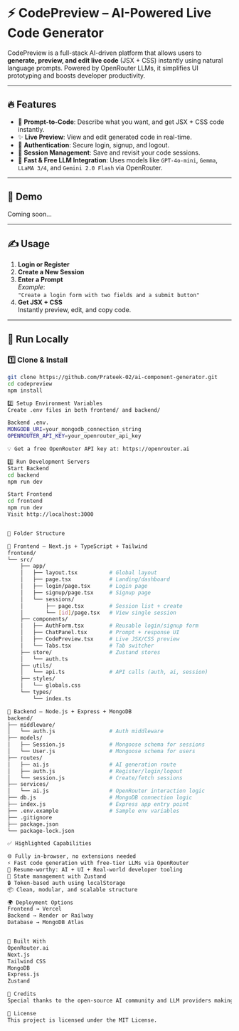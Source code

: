 # ⚡ CodePreview – AI-Powered Live Code Generator

CodePreview is a full-stack AI-driven platform that allows users to **generate, preview, and edit live code** (JSX + CSS) instantly using natural language prompts. Powered by OpenRouter LLMs, it simplifies UI prototyping and boosts developer productivity.

---

## 🔥 Features

- 🧠 **Prompt-to-Code**: Describe what you want, and get JSX + CSS code instantly.
- ✨ **Live Preview**: View and edit generated code in real-time.
- 🔐 **Authentication**: Secure login, signup, and logout.
- 🧩 **Session Management**: Save and revisit your code sessions.
- 🚀 **Fast & Free LLM Integration**: Uses models like `GPT-4o-mini`, `Gemma`, `LLaMA 3/4`, and `Gemini 2.0 Flash` via OpenRouter.

---

## 📸 Demo

Coming soon...

---

## ✍️ Usage

1. **Login or Register**
2. **Create a New Session**
3. **Enter a Prompt**  
   _Example_:  
   `"Create a login form with two fields and a submit button"`
4. **Get JSX + CSS**  
   Instantly preview, edit, and copy code.

---

## 🧪 Run Locally

### 1️⃣ Clone & Install
```bash
git clone https://github.com/Prateek-02/ai-component-generator.git
cd codepreview
npm install

2️⃣ Setup Environment Variables
Create .env files in both frontend/ and backend/ 

Backend .env.
MONGODB_URI=your_mongodb_connection_string
OPENROUTER_API_KEY=your_openrouter_api_key

💡 Get a free OpenRouter API key at: https://openrouter.ai

3️⃣ Run Development Servers
Start Backend
cd backend
npm run dev

Start Frontend
cd frontend
npm run dev
Visit http://localhost:3000


📂 Folder Structure

🔷 Frontend – Next.js + TypeScript + Tailwind
frontend/
└── src/
    ├── app/
    │   ├── layout.tsx          # Global layout
    │   ├── page.tsx            # Landing/dashboard
    │   ├── login/page.tsx      # Login page
    │   ├── signup/page.tsx     # Signup page
    │   └── sessions/
    │       ├── page.tsx        # Session list + create
    │       └── [id]/page.tsx   # View single session
    ├── components/
    │   ├── AuthForm.tsx        # Reusable login/signup form
    │   ├── ChatPanel.tsx       # Prompt + response UI
    │   ├── CodePreview.tsx     # Live JSX/CSS preview
    │   └── Tabs.tsx            # Tab switcher
    ├── store/                  # Zustand stores
    │   └── auth.ts
    ├── utils/
    │   └── api.ts              # API calls (auth, ai, session)
    ├── styles/
    │   └── globals.css
    └── types/
        └── index.ts

🔶 Backend – Node.js + Express + MongoDB
backend/
├── middleware/
│   └── auth.js                 # Auth middleware
├── models/
│   ├── Session.js              # Mongoose schema for sessions
│   └── User.js                 # Mongoose schema for users
├── routes/
│   ├── ai.js                   # AI generation route
│   ├── auth.js                 # Register/login/logout
│   └── session.js              # Create/fetch sessions
├── services/
│   └── ai.js                   # OpenRouter interaction logic
├── db.js                       # MongoDB connection logic
├── index.js                    # Express app entry point
├── .env.example                # Sample env variables
├── .gitignore
├── package.json
└── package-lock.json

✅ Highlighted Capabilities

🌐 Fully in-browser, no extensions needed
⚡ Fast code generation with free-tier LLMs via OpenRouter
💼 Resume-worthy: AI + UI + Real-world developer tooling
🧠 State management with Zustand
🔒 Token-based auth using localStorage
📦 Clean, modular, and scalable structure

🌍 Deployment Options
Frontend → Vercel
Backend → Render or Railway
Database → MongoDB Atlas


🧠 Built With
OpenRouter.ai
Next.js
Tailwind CSS
MongoDB
Express.js
Zustand

🙌 Credits
Special thanks to the open-source AI community and LLM providers making tools like this possible for everyone.

🚀 License
This project is licensed under the MIT License.